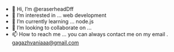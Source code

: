 - 👋 Hi, I’m @eraserheadDff
- 👀 I’m interested in ... web development
- 🌱 I’m currently learning ... node.js
- 💞️ I’m looking to collaborate on ...
- 📫 How to reach me ... you can always contact me on my email . gagazhvaniaaa@gmail.com

<!---
eraserheadDff/eraserheadDff is a ✨ special ✨ repository because its `README.md` (this file) appears on your GitHub profile.
You can click the Preview link to take a look at your changes.
--->

